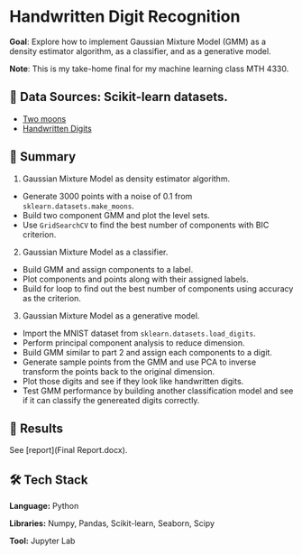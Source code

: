 # Handwritten Digit Recognition

**Goal**: Explore how to implement Gaussian Mixture Model (GMM) as a density estimator algorithm, as a classifier, and as a generative model.

**Note**: This is my take-home final for my machine learning class MTH 4330.

## :mag_right: Data Sources: Scikit-learn datasets.
- [Two moons](https://scikit-learn.org/stable/modules/generated/sklearn.datasets.make_moons.html)
- [Handwritten Digits](https://scikit-learn.org/stable/modules/generated/sklearn.datasets.load_digits.html)

## :open_book: Summary

1. Gaussian Mixture Model as density estimator algorithm.
- Generate 3000 points with a noise of 0.1 from `sklearn.datasets.make_moons`.
- Build two component GMM and plot the level sets.
- Use `GridSearchCV` to find the best number of components with BIC criterion.
2. Gaussian Mixture Model as a classifier.
- Build GMM and assign components to a label.
- Plot components and points along with their assigned labels.
- Build for loop to find out the best number of components using accuracy as the criterion.
3. Gaussian Mixture Model as a generative model.
- Import the MNIST dataset from `sklearn.datasets.load_digits`.
- Perform principal component analysis to reduce dimension.
- Build GMM similar to part 2 and assign each components to a digit. 
- Generate sample points from the GMM and use PCA to inverse transform the points back to the original dimension.
- Plot those digits and see if they look like handwritten digits.
- Test GMM performance by building another classification model and see if it can classify the genereated digits correctly.

## :dart: Results

See [report](Final Report.docx).

## :hammer_and_wrench: Tech Stack

**Language:** Python

**Libraries:** Numpy, Pandas, Scikit-learn, Seaborn, Scipy

**Tool:** Jupyter Lab
